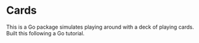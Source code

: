 # Cards

This is a Go package simulates playing around with a deck of playing cards. Built this following a Go tutorial. 